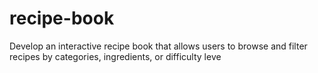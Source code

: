 # recipe-book
 Develop an interactive recipe book that allows users to browse and filter recipes by categories, ingredients, or difficulty leve

